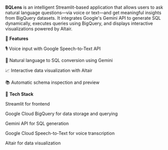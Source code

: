 **BQLens** is an intelligent Streamlit-based application that allows users to ask natural language questions—via voice or text—and get meaningful insights from BigQuery datasets. It integrates Google's Gemini API to generate SQL dynamically, executes queries using BigQuery, and displays interactive visualizations powered by Altair.

🔧 **Features**

🎙️ Voice input with Google Speech-to-Text API

🤖 Natural language to SQL conversion using Gemini

📈 Interactive data visualization with Altair

📚 Automatic schema inspection and preview


🧩 **Tech Stack**

Streamlit for frontend

Google Cloud BigQuery for data storage and querying

Gemini API for SQL generation

Google Cloud Speech-to-Text for voice transcription

Altair for data visualization
